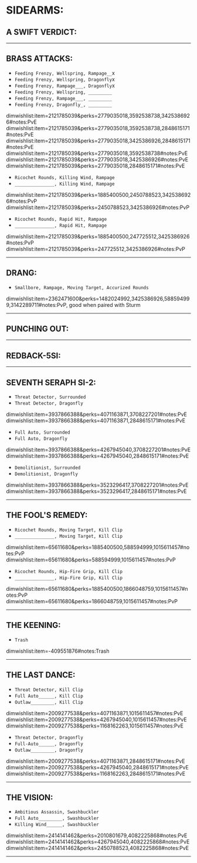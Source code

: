 # SIDEARMS:

## A SWIFT VERDICT:

---

## BRASS ATTACKS:

-   `Feeding Frenzy, Wellspring, Rampage__`x
-   `Feeding Frenzy, Wellspring, Dragonfly`x
-   `Feeding Frenzy, Rampage___, Dragonfly`x
-   `Feeding Frenzy, Wellspring, _________`
-   `Feeding Frenzy, Rampage___, _________`
-   `Feeding Frenzy, Dragonfly_, _________`

dimwishlist:item=2121785039&perks=2779035018,3592538738,3425386926#notes:PvE  
dimwishlist:item=2121785039&perks=2779035018,3592538738,2848615171#notes:PvE  
dimwishlist:item=2121785039&perks=2779035018,3425386926,2848615171#notes:PvE  
dimwishlist:item=2121785039&perks=2779035018,3592538738#notes:PvE  
dimwishlist:item=2121785039&perks=2779035018,3425386926#notes:PvE  
dimwishlist:item=2121785039&perks=2779035018,2848615171#notes:PvE

-   `Ricochet Rounds, Killing Wind, Rampage`
-   `_______________, Killing Wind, Rampage`

dimwishlist:item=2121785039&perks=1885400500,2450788523,3425386926#notes:PvP  
dimwishlist:item=2121785039&perks=2450788523,3425386926#notes:PvP

-   `Ricochet Rounds, Rapid Hit, Rampage`
-   `_______________, Rapid Hit, Rampage`

dimwishlist:item=2121785039&perks=1885400500,247725512,3425386926#notes:PvP  
dimwishlist:item=2121785039&perks=247725512,3425386926#notes:PvP

---

## DRANG:

-   `Smallbore, Rampage, Moving Target, Accurized Rounds`

dimwishlist:item=2362471600&perks=1482024992,3425386926,588594999,3142289711#notes:PvP, good when paired with Sturm

---

## PUNCHING OUT:

---

## REDBACK-5SI:

---

## SEVENTH SERAPH SI-2:

-   `Threat Detector, Surrounded`
-   `Threat Detector, Dragonfly`

dimwishlist:item=3937866388&perks=4071163871,3708227201#notes:PvE  
dimwishlist:item=3937866388&perks=4071163871,2848615171#notes:PvE

-   `Full Auto, Surrounded`
-   `Full Auto, Dragonfly`

dimwishlist:item=3937866388&perks=4267945040,3708227201#notes:PvE  
dimwishlist:item=3937866388&perks=4267945040,2848615171#notes:PvE

-   `Demolitionist, Surrounded`
-   `Demolitionist, Dragonfly`

dimwishlist:item=3937866388&perks=3523296417,3708227201#notes:PvE  
dimwishlist:item=3937866388&perks=3523296417,2848615171#notes:PvE

---

## THE FOOL'S REMEDY:

-   `Ricochet Rounds, Moving Target, Kill Clip`
-   `_______________, Moving Target, Kill Clip`

dimwishlist:item=65611680&perks=1885400500,588594999,1015611457#notes:PvP  
dimwishlist:item=65611680&perks=588594999,1015611457#notes:PvP

-   `Ricochet Rounds, Hip-Fire Grip, Kill Clip`
-   `_______________, Hip-Fire Grip, Kill Clip`

dimwishlist:item=65611680&perks=1885400500,1866048759,1015611457#notes:PvP  
dimwishlist:item=65611680&perks=1866048759,1015611457#notes:PvP

---

## THE KEENING:

-   `Trash`

dimwishlist:item=-409551876#notes:Trash

---

## THE LAST DANCE:

-   `Threat Detector, Kill Clip`
-   `Full Auto______, Kill Clip`
-   `Outlaw_________, Kill Clip`

dimwishlist:item=2009277538&perks=4071163871,1015611457#notes:PvE  
dimwishlist:item=2009277538&perks=4267945040,1015611457#notes:PvE  
dimwishlist:item=2009277538&perks=1168162263,1015611457#notes:PvE

-   `Threat Detector, Dragonfly`
-   `Full-Auto______, Dragonfly`
-   `Outlaw_________, Dragonfly`

dimwishlist:item=2009277538&perks=4071163871,2848615171#notes:PvE  
dimwishlist:item=2009277538&perks=4267945040,2848615171#notes:PvE  
dimwishlist:item=2009277538&perks=1168162263,2848615171#notes:PvE

---

## THE VISION:

-   `Ambitious Assassin, Swashbuckler`
-   `Full Auto_________, Swashbuckler`
-   `Killing Wind______, Swashbuckler`

dimwishlist:item=2414141462&perks=2010801679,4082225868#notes:PvE  
dimwishlist:item=2414141462&perks=4267945040,4082225868#notes:PvE  
dimwishlist:item=2414141462&perks=2450788523,4082225868#notes:PvE

---
